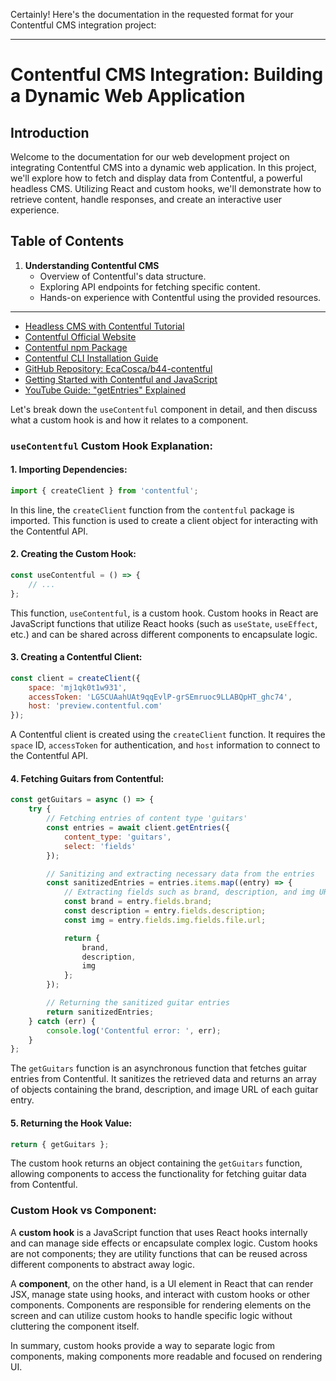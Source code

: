 Certainly! Here's the documentation in the requested format for your Contentful CMS integration project:

---

# Contentful CMS Integration: Building a Dynamic Web Application

## Introduction

Welcome to the documentation for our web development project on integrating Contentful CMS into a dynamic web application. In this project, we'll explore how to fetch and display data from Contentful, a powerful headless CMS. Utilizing React and custom hooks, we'll demonstrate how to retrieve content, handle responses, and create an interactive user experience.

## Table of Contents

1. **Understanding Contentful CMS**
   - Overview of Contentful's data structure.
   - Exploring API endpoints for fetching specific content.
   - Hands-on experience with Contentful using the provided resources.


--------------------

- [Headless CMS with Contentful Tutorial](https://learn.wbscodingschool.com/courses/full-stack-web-app/lessons/headless-cms-contentful-3/)
- [Contentful Official Website](https://www.contentful.com/)
- [Contentful npm Package](https://www.npmjs.com/package/contentful)
- [Contentful CLI Installation Guide](https://www.contentful.com/developers/docs/tutorials/cli/installation/)
- [GitHub Repository: EcaCosca/b44-contentful](https://github.com/EcaCosca/b44-contentful)
- [Getting Started with Contentful and JavaScript](https://www.contentful.com/developers/docs/javascript/tutorials/using-js-cda-sdk/)
- [YouTube Guide: "getEntries" Explained](https://www.youtube.com/watch?v=AWie7zwAyU0&t=407s)


Let's break down the `useContentful` component in detail, and then discuss what a custom hook is and how it relates to a component.

### `useContentful` Custom Hook Explanation:

#### 1. Importing Dependencies:
```javascript
import { createClient } from 'contentful';
```
In this line, the `createClient` function from the `contentful` package is imported. This function is used to create a client object for interacting with the Contentful API.

#### 2. Creating the Custom Hook:
```javascript
const useContentful = () => {
    // ...
};
```
This function, `useContentful`, is a custom hook. Custom hooks in React are JavaScript functions that utilize React hooks (such as `useState`, `useEffect`, etc.) and can be shared across different components to encapsulate logic.

#### 3. Creating a Contentful Client:
```javascript
const client = createClient({
    space: 'mj1qk0t1w931',
    accessToken: 'LG5CUAahUAt9qqEvlP-grSEmruoc9LLABQpHT_ghc74',
    host: 'preview.contentful.com'
});
```
A Contentful client is created using the `createClient` function. It requires the `space` ID, `accessToken` for authentication, and `host` information to connect to the Contentful API.

#### 4. Fetching Guitars from Contentful:
```javascript
const getGuitars = async () => {
    try {
        // Fetching entries of content type 'guitars'
        const entries = await client.getEntries({
            content_type: 'guitars',
            select: 'fields'
        });

        // Sanitizing and extracting necessary data from the entries
        const sanitizedEntries = entries.items.map((entry) => {
            // Extracting fields such as brand, description, and img URL
            const brand = entry.fields.brand;
            const description = entry.fields.description;
            const img = entry.fields.img.fields.file.url;

            return {
                brand,
                description,
                img
            };
        });

        // Returning the sanitized guitar entries
        return sanitizedEntries;
    } catch (err) {
        console.log('Contentful error: ', err);
    }
};
```
The `getGuitars` function is an asynchronous function that fetches guitar entries from Contentful. It sanitizes the retrieved data and returns an array of objects containing the brand, description, and image URL of each guitar entry.

#### 5. Returning the Hook Value:
```javascript
return { getGuitars };
```
The custom hook returns an object containing the `getGuitars` function, allowing components to access the functionality for fetching guitar data from Contentful.

### Custom Hook vs Component:

A **custom hook** is a JavaScript function that uses React hooks internally and can manage side effects or encapsulate complex logic. Custom hooks are not components; they are utility functions that can be reused across different components to abstract away logic.

A **component**, on the other hand, is a UI element in React that can render JSX, manage state using hooks, and interact with custom hooks or other components. Components are responsible for rendering elements on the screen and can utilize custom hooks to handle specific logic without cluttering the component itself.

In summary, custom hooks provide a way to separate logic from components, making components more readable and focused on rendering UI.
